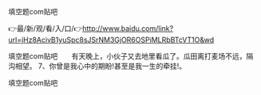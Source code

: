 填空题com贴吧

👉最/新/观/看/入/口/👉http://www.baidu.com/link?url=jHz8AcivB1yuSpc8sJSrNM3GjOR6OSPiMLRbBTcVT1O&wd

填空题com贴吧　　有天晚上，小伙子又去地里看瓜了。瓜田离打麦场不远，隔沟相望。
	7、你曾是我心中的期盼!甚至是我一生的牵挂!。


填空题com贴吧
